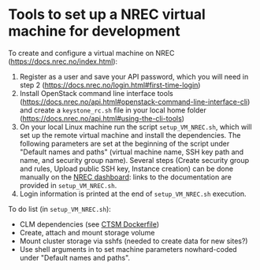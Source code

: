 # Tools to set up a NREC virtual machine for development

To create and configure a virtual machine on NREC
(https://docs.nrec.no/index.html):
1. Register as a user and save your API password, which you will need in step 2
   (https://docs.nrec.no/login.html#first-time-login)
2. Install OpenStack command line interface tools
   (https://docs.nrec.no/api.html#openstack-command-line-interface-cli)
   and create a `keystone_rc.sh` file in your local home folder
   (https://docs.nrec.no/api.html#using-the-cli-tools)
3. On your local Linux machine run the script `setup_VM_NREC.sh`, which will
   set up the remote virtual machine and install the dependencies.
   The following parameters are set at the beginning of the script under
   "Default names and paths" (virtual machine name, SSH key path and
   name, and security group name).
   Several steps (Create security group and rules, Upload public SSH key,
   Instance creation) can be done manually on the
   [NREC dashboard](https://dashboard.nrec.no): links to the documentation are
   provided in `setup_VM_NREC.sh`.
4. Login information is printed at the end of `setup_VM_NREC.sh` execution.

To do list (in `setup_VM_NREC.sh`):
- CLM dependencies (see [CTSM Dockerfile](https://github.com/sunnivin/docker-local-build-run-CTSM/blob/1774e7aa6c49cfbe10dae18ceb7dc2739e099d7c/docker/baseos/centos/centos7.6/Dockerfile))
- Create, attach and mount storage volume
- Mount cluster storage via sshfs (needed to create data for new sites?)
- Use shell arguments in to set machine parameters nowhard-coded under
  "Default names and paths".
